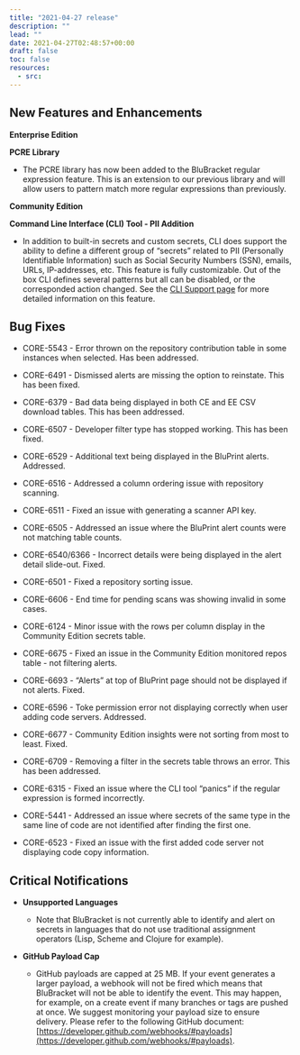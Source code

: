 ```yaml
---
title: "2021-04-27 release"
description: ""
lead: ""
date: 2021-04-27T02:48:57+00:00
draft: false
toc: false
resources:
  - src:
---
```


**New Features and Enhancements**
---------------------------------

**Enterprise Edition**

**PCRE Library**

* The PCRE library has now been added to the BluBracket regular expression feature. This is an extension to our previous library and will allow users to pattern match more regular expressions than previously.

**Community Edition**

**Command Line Interface (CLI) Tool - PII Addition**

* In addition to built-in secrets and custom secrets, CLI does support the ability to define a different group of “secrets” related to PII (Personally Identifiable Information) such as Social Security Numbers (SSN), emails, URLs, IP-addresses, etc. This feature is fully customizable. Out of the box CLI defines several patterns but all can be disabled, or the corresponded action changed. See the [CLI Support page](https://support.blubracket.com/hc/en-us/articles/360058092532-The-BluBracket-Command-Line-Interface-CLI-Tool#TheBluBracketCommandLineInterface(CLI)Tool-PIISecrets) for more detailed information on this feature.

**Bug Fixes**
-------------

* CORE-5543 - Error thrown on the repository contribution table in some instances when selected. Has been addressed.

* CORE-6491 - Dismissed alerts are missing the option to reinstate. This has been fixed.

* CORE-6379 - Bad data being displayed in both CE and EE CSV download tables. This has been addressed.

* CORE-6507 - Developer filter type has stopped working. This has been fixed.

* CORE-6529 - Additional text being displayed in the BluPrint alerts. Addressed.

* CORE-6516 - Addressed a column ordering issue with repository scanning.

* CORE-6511 - Fixed an issue with generating a scanner API key.

* CORE-6505 - Addressed an issue where the BluPrint alert counts were not matching table counts.

* CORE-6540/6366 - Incorrect details were being displayed in the alert detail slide-out. Fixed.

* CORE-6501 - Fixed a repository sorting issue.

* CORE-6606 - End time for pending scans was showing invalid in some cases.

* CORE-6124 - Minor issue with the rows per column display in the Community Edition secrets table.

* CORE-6675 - Fixed an issue in the Community Edition monitored repos table - not filtering alerts.

* CORE-6693 - “Alerts” at top of BluPrint page should not be displayed if not alerts. Fixed.

* CORE-6596 - Toke permission error not displaying correctly when user adding code servers. Addressed.

* CORE-6677 - Community Edition insights were not sorting from most to least. Fixed.

* CORE-6709 - Removing a filter in the secrets table throws an error. This has been addressed.

* CORE-6315 - Fixed an issue where the CLI tool “panics” if the regular expression is formed incorrectly.

* CORE-5441 - Addressed an issue where secrets of the same type in the same line of code are not identified after finding the first one.

* CORE-6523 - Fixed an issue with the first added code server not displaying code copy information.

**Critical Notifications**
--------------------------

* **Unsupported Languages**

    * Note that BluBracket is not currently able to identify and alert on secrets in languages that do not use traditional assignment operators (Lisp, Scheme and Clojure for example).

* **GitHub Payload Cap**

    * GitHub payloads are capped at 25 MB. If your event generates a larger payload, a webhook will not be fired which means that BluBracket will not be able to identify the event. This may happen, for example, on a create event if many branches or tags are pushed at once. We suggest monitoring your payload size to ensure delivery. Please refer to the following GitHub document: [https://developer.github.com/webhooks/#payloads](https://developer.github.com/webhooks/#payloads).
